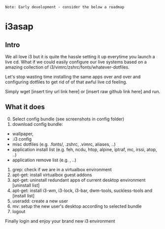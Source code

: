 ~~~
Note: Early development - consider the below a roadmap
~~~

# i3asap
## Intro
We all love i3 but it is quite the hassle setting it up everytime you launch a live cd.
What if we could easily configure our live systems based on a amazing collection
 of i3/vimrc/zshrc/fonts/whatever-dotfiles. 
 
Let's stop wasting time installing the same apps over and over and configuring dotfiles
 to get rid of of that awful live cd feeling.
  
Simply wget [insert tiny url link here] or [insert raw github link here] and run. 

## What it does
0. Select config bundle (see screenshots in config folder)
3. download config bundle: 
  - wallpaper, 
  - .i3 config
  - misc dotfiles (e.g. .fonts/, .zshrc, .vimrc, aliases, ..)
  - application install list (e.g. feh, ncdu, htop, alpine, iptraf, mc, irssi, atop, ..)
  - application remove list (e.g. , ..)
1. grep: check if we are in a virtualbox environment 
1. apt-get: install virtualbox guest addons
2. apt-get: uninstall redundant apps of current desktop environment [uninstall list]
3. apt-get: install i3-wm, i3-lock, i3-bar, dwm-tools, suckless-tools and [install list]
4. useradd: create a new user 
5. mv: setup the new user's desktop according to selected bundle
8. logout

Finally login and enjoy your brand new i3 environment

